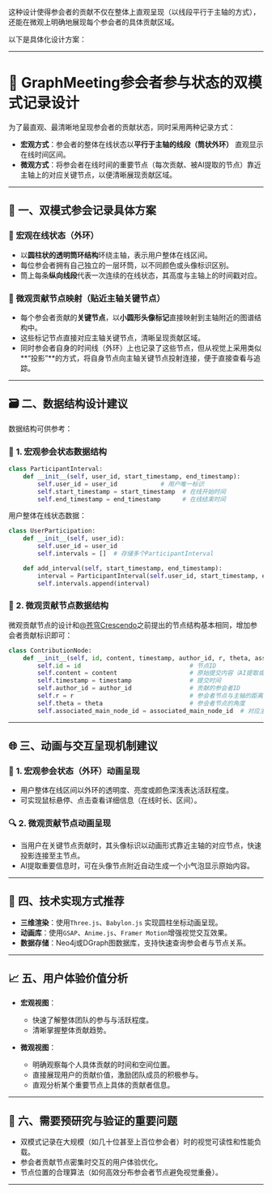 这种设计使得参会者的贡献不仅在整体上直观呈现（以线段平行于主轴的方式），还能在微观上明确地展现每个参会者的具体贡献区域。

以下是具体化设计方案：

---

# 🌟 GraphMeeting参会者参与状态的双模式记录设计

为了最直观、最清晰地呈现参会者的贡献状态，同时采用两种记录方式：

* **宏观方式**：参会者的整体在线状态以**平行于主轴的线段（筒状外环）** 直观显示在线时间区间。
* **微观方式**：将参会者在线时间的重要节点（每次贡献、被AI提取的节点）靠近主轴上的对应关键节点，以便清晰展现贡献区域。

---

## 🎯 一、双模式参会记录具体方案

### 🔖 **宏观在线状态（外环）**

* 以**圆柱状的透明筒环结构**环绕主轴，表示用户整体在线区间。
* 每位参会者拥有自己独立的一层环筒，以不同颜色或头像标识区别。
* 筒上每条**纵向线段**代表一次连续的在线状态，其高度与主轴上的时间戳对应。

### 📌 **微观贡献节点映射（贴近主轴关键节点）**

* 每个参会者贡献的**关键节点**，以**小圆形头像标记**直接映射到主轴附近的图谱结构中。
* 这些标记节点直接对应主轴关键节点，清晰呈现贡献区域。
* 同时参会者自身的时间线（外环）上也记录了这些节点，但从视觉上采用类似\*\*“投影”\*\*的方式，将自身节点向主轴关键节点投射连接，便于直接查看与追踪。

---

## 🗃 二、数据结构设计建议

数据结构可供参考：

### 📍 **1. 宏观参会状态数据结构**

```python
class ParticipantInterval:
    def __init__(self, user_id, start_timestamp, end_timestamp):
        self.user_id = user_id            # 用户唯一标识
        self.start_timestamp = start_timestamp  # 在线开始时间
        self.end_timestamp = end_timestamp      # 在线结束时间
```

用户整体在线状态数据：

```python
class UserParticipation:
    def __init__(self, user_id):
        self.user_id = user_id
        self.intervals = []  # 存储多个ParticipantInterval

    def add_interval(self, start_timestamp, end_timestamp):
        interval = ParticipantInterval(self.user_id, start_timestamp, end_timestamp)
        self.intervals.append(interval)
```

### 🧩 **2. 微观贡献节点数据结构**

微观贡献节点的设计和[@苍穹Crescendo](https://space.bilibili.com/3546656385534288/dynamic)之前提出的节点结构基本相同，增加参会者贡献标识即可：

```python
class ContributionNode:
    def __init__(self, id, content, timestamp, author_id, r, theta, associated_main_node_id):
        self.id = id                              # 节点ID
        self.content = content                    # 原始提交内容（AI提取或关键贡献）
        self.timestamp = timestamp                # 提交时间
        self.author_id = author_id                # 贡献的参会者ID
        self.r = r                                # 参会者节点与主轴的距离（接近主轴以强调贡献）
        self.theta = theta                        # 参会者节点的角度
        self.associated_main_node_id = associated_main_node_id  # 对应主节点ID（便于快速映射查看）
```

---

## 🌐 三、动画与交互呈现机制建议

### 🎨 **1. 宏观参会状态（外环）动画呈现**

* 用户整体在线区间以外环的透明度、亮度或颜色深浅表达活跃程度。
* 可实现鼠标悬停、点击查看详细信息（在线时长、区间）。

### 🔍 **2. 微观贡献节点动画呈现**

* 当用户在关键节点贡献时，其头像标识以动画形式靠近主轴的对应节点，快速投影连接至主节点。
* AI提取重要信息时，可在头像节点附近自动生成一个小气泡显示原始内容。

---

## 🌠 四、技术实现方式推荐

* **三维渲染**：使用`Three.js`、`Babylon.js` 实现圆柱坐标动画呈现。
* **动画库**：使用`GSAP`、`Anime.js`、`Framer Motion`增强视觉交互效果。
* **数据存储**：Neo4j或DGraph图数据库，支持快速查询参会者与节点关系。

---

## 📈 五、用户体验价值分析

* **宏观视图**：

  * 快速了解整体团队的参与与活跃程度。
  * 清晰掌握整体贡献趋势。

* **微观视图**：

  * 明确观察每个人具体贡献的时间和空间位置。
  * 直接展现用户的贡献价值，激励团队成员的积极参与。
  * 直观分析某个重要节点上具体的贡献者信息。

---

## 🧪 六、需要预研究与验证的重要问题

* 双模式记录在大规模（如几十位甚至上百位参会者）时的视觉可读性和性能负载。
* 参会者贡献节点密集时交互的用户体验优化。
* 节点位置的合理算法（如何高效分布参会者节点避免视觉重叠）。

---

